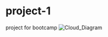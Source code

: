 # project-1
project for bootcamp
![Cloud_Diagram](https://user-images.githubusercontent.com/85802280/121785582-77ffe700-cb6f-11eb-8036-db4bdeaa52f5.png)
